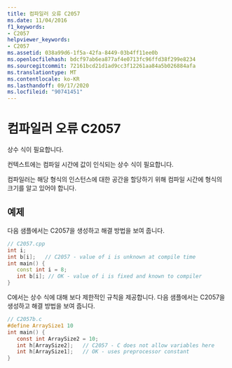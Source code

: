 ```yaml
---
title: 컴파일러 오류 C2057
ms.date: 11/04/2016
f1_keywords:
- C2057
helpviewer_keywords:
- C2057
ms.assetid: 038a99d6-1f5a-42fa-8449-03b4ff11ee0b
ms.openlocfilehash: bdcf97ab6ea877af4e0713fc96ffd38f299e8234
ms.sourcegitcommit: 72161bcd21d1ad9cc3f12261aa84a5b026884afa
ms.translationtype: MT
ms.contentlocale: ko-KR
ms.lasthandoff: 09/17/2020
ms.locfileid: "90741451"
---
```

# <a name="compiler-error-c2057"></a>컴파일러 오류 C2057

상수 식이 필요합니다.

컨텍스트에는 컴파일 시간에 값이 인식되는 상수 식이 필요합니다.

컴파일러는 해당 형식의 인스턴스에 대한 공간을 할당하기 위해 컴파일 시간에 형식의 크기를 알고 있어야 합니다.

## <a name="examples"></a>예제

다음 샘플에서는 C2057을 생성하고 해결 방법을 보여 줍니다.

```cpp
// C2057.cpp
int i;
int b[i];   // C2057 - value of i is unknown at compile time
int main() {
   const int i = 8;
   int b[i]; // OK - value of i is fixed and known to compiler
}
```

C에서는 상수 식에 대해 보다 제한적인 규칙을 제공합니다.  다음 샘플에서는 C2057을 생성하고 해결 방법을 보여 줍니다.

```c
// C2057b.c
#define ArraySize1 10
int main() {
   const int ArraySize2 = 10;
   int h[ArraySize2];   // C2057 - C does not allow variables here
   int h[ArraySize1];   // OK - uses preprocessor constant
}
```
